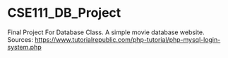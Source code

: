 # CSE111_DB_Project
Final Project For Database Class. A simple movie database website.
Sources: https://www.tutorialrepublic.com/php-tutorial/php-mysql-login-system.php
